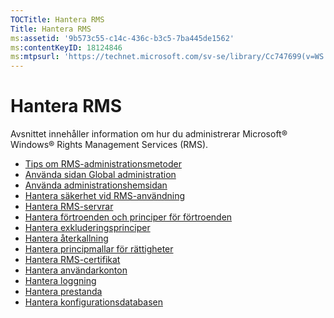 ```yaml
---
TOCTitle: Hantera RMS
Title: Hantera RMS
ms:assetid: '9b573c55-c14c-436c-b3c5-7ba445de1562'
ms:contentKeyID: 18124846
ms:mtpsurl: 'https://technet.microsoft.com/sv-se/library/Cc747699(v=WS.10)'
---
```


Hantera RMS
===========

Avsnittet innehåller information om hur du administrerar Microsoft® Windows® Rights Management Services (RMS).

-   [Tips om RMS-administrationsmetoder](https://technet.microsoft.com/385f8112-da00-417f-a2b8-42dc1e06b717)
-   [Använda sidan Global administration](https://technet.microsoft.com/57bbf402-2351-4dee-823c-27f4dd32447c)
-   [Använda administrationshemsidan](https://technet.microsoft.com/6c155977-bd0e-47d6-ac65-1746cddb505e)
-   [Hantera säkerhet vid RMS-användning](https://technet.microsoft.com/62050812-de4f-4392-8d63-f2f89aa01ed4)
-   [Hantera RMS-servrar](https://technet.microsoft.com/7dcd8edc-5d88-421c-b95a-142202d691f0)
-   [Hantera förtroenden och principer för förtroenden](https://technet.microsoft.com/1c96ee74-fd28-4511-be21-087e2b04c3ee)
-   [Hantera exkluderingsprinciper](https://technet.microsoft.com/ee31e099-e095-4648-95da-0009fbeb48cb)
-   [Hantera återkallning](https://technet.microsoft.com/df732a7d-1fb0-4845-87ca-fab4bc5f98a0)
-   [Hantera principmallar för rättigheter](https://technet.microsoft.com/718286dc-3399-4556-96c9-ec3a33d31877)
-   [Hantera RMS-certifikat](https://technet.microsoft.com/ff11a03c-927a-48a7-a462-ffd2c3f684c2)
-   [Hantera användarkonton](https://technet.microsoft.com/a4d90f3d-ba1b-40e0-b5c2-e0065cac962f)
-   [Hantera loggning](https://technet.microsoft.com/8fccfc57-2135-494e-8e44-f6191bf5e4a0)
-   [Hantera prestanda](https://technet.microsoft.com/72ff5946-12c4-410f-81e7-99aeb3ad623c)
-   [Hantera konfigurationsdatabasen](https://technet.microsoft.com/21551ca0-d09e-48ee-a9b3-287ed4586db7)

